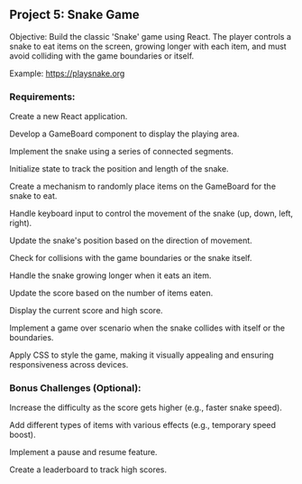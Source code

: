 ## Project 5: Snake Game
Objective: Build the classic 'Snake' game using React. The player controls a snake to eat items on the screen, growing longer with each item, and must avoid colliding with the game boundaries or itself.

Example: https://playsnake.org

### Requirements:
Create a new React application.

Develop a GameBoard component to display the playing area.

Implement the snake using a series of connected segments.

Initialize state to track the position and length of the snake.

Create a mechanism to randomly place items on the GameBoard for the snake to eat.

Handle keyboard input to control the movement of the snake (up, down, left, right).

Update the snake's position based on the direction of movement.

Check for collisions with the game boundaries or the snake itself.

Handle the snake growing longer when it eats an item.

Update the score based on the number of items eaten.

Display the current score and high score.

Implement a game over scenario when the snake collides with itself or the boundaries.

Apply CSS to style the game, making it visually appealing and ensuring responsiveness across devices.

### Bonus Challenges (Optional):
Increase the difficulty as the score gets higher (e.g., faster snake speed).

Add different types of items with various effects (e.g., temporary speed boost).

Implement a pause and resume feature.

Create a leaderboard to track high scores.

